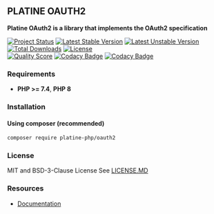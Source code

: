 ## PLATINE OAUTH2
**Platine OAuth2 is a library that implements the OAuth2 specification**

[![Project Status](http://opensource.box.com/badges/active.svg)](http://opensource.box.com/badges)
[![Latest Stable Version](https://poser.pugx.org/platine-php/oauth2/v)](https://packagist.org/packages/platine-php/oauth2)
[![Latest Unstable Version](https://poser.pugx.org/platine-php/oauth2/v/unstable)](https://packagist.org/packages/platine-php/oauth2)
[![Total Downloads](https://poser.pugx.org/platine-php/oauth2/downloads)](https://packagist.org/packages/platine-php/oauth2)
[![License](https://poser.pugx.org/platine-php/oauth2/license)](https://packagist.org/packages/platine-php/oauth2)  
[![Quality Score](https://img.shields.io/scrutinizer/g/platine-php/oauth2.svg?style=flat-square)](https://scrutinizer-ci.com/g/platine-php/oauth2)
[![Codacy Badge](https://app.codacy.com/project/badge/Grade/017929cb6ee34bb69f7742e5245bdc95)](https://app.codacy.com/gh/platine-php/oauth2/dashboard?utm_source=gh&utm_medium=referral&utm_content=&utm_campaign=Badge_grade)
[![Codacy Badge](https://app.codacy.com/project/badge/Coverage/017929cb6ee34bb69f7742e5245bdc95)](https://app.codacy.com/gh/platine-php/oauth2/dashboard?utm_source=gh&utm_medium=referral&utm_content=&utm_campaign=Badge_coverage)

### Requirements 
- **PHP >= 7.4**, **PHP 8** 

### Installation
#### Using composer (recommended)
```bash
composer require platine-php/oauth2
```

### License
MIT and BSD-3-Clause License See [LICENSE.MD](LICENSE.MD)

### Resources
- [Documentation](https://docs.platine-php.com/packages/oauth2)